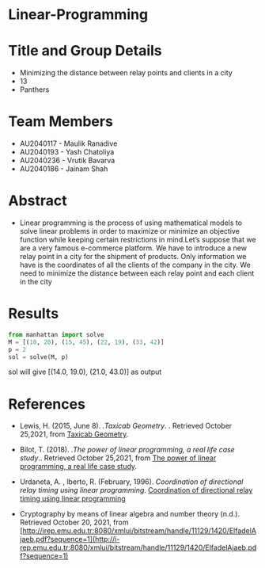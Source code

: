 # Linear-Programming
# Title and Group Details
- Minimizing the distance between relay points and clients in a city
- 13
- Panthers

# Team Members
- AU2040117 - Maulik Ranadive
- AU2040193 - Yash Chatoliya
- AU2040236 - Vrutik Bavarva	
- AU2040186 - Jainam Shah	

# Abstract
- Linear programming is the process of using mathematical models to solve linear problems in order to maximize or minimize an objective function while keeping certain restrictions in mind.Let’s suppose that we are a very famous e-commerce platform. We have to introduce a new relay point in a city for the shipment of products. Only information we have is the coordinates of all the clients of the company in the city. We need to minimize the distance between each relay point and each client in the city
# Results 
```python
from manhattan import solve
M = [(10, 20), (15, 45), (22, 19), (33, 42)]
p = 2
sol = solve(M, p)
```
sol will give [(14.0, 19.0), (21.0, 43.0)] as output

# References

- Lewis, H. (2015, June 8). _.Taxicab Geometry_. . Retrieved October 25,2021, from [Taxicab Geometry](https://www.mathscareers.org.uk/taxicab-geometry/). 

- Bilot, T. (2018). _.The power of linear programming, a real life case study_.. Retrieved October 25,2021, from [The power of linear programming, a real life case study](https://towardsdatascience.com/the-power-of-linear-programming-a-real-life-case-study-6198b2cdb611).

- Urdaneta, A. , lberto, R. (February, 1996). _Coordination of directional relay timing using linear programming_. [Coordination of directional relay timing using linear programming](https://www.researchgate.net/publication/3272928_Coordination_of_directional_relay_timing_using_linear_programming)

- Cryptography by means of linear algebra and number theory (n.d.). Retrieved October 20, 2021, from [http://irep.emu.edu.tr:8080/xmlui/bitstream/handle/11129/1420/ElfadelAjaeb.pdf?sequence=1](http://i-rep.emu.edu.tr:8080/xmlui/bitstream/handle/11129/1420/ElfadelAjaeb.pdf?sequence=1)

